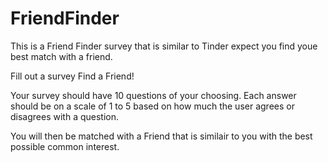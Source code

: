 # FriendFinder

This is a Friend Finder survey that is similar to Tinder expect you find youe best match with a friend. 

Fill out a survey Find a Friend!

Your survey should have 10 questions of your choosing. Each answer should be on a scale of 1 to 5 based on how much the user agrees or disagrees with a question.

You will then be matched with a Friend that is similair to you with the best possible common interest.